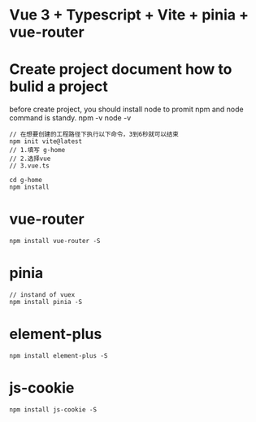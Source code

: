 # Vue 3 + Typescript + Vite + pinia + vue-router

# Create project document how to bulid a project
  before create project, you should install node to promit npm and node command is standy.
  npm -v
  node -v<br />

    // 在想要创建的工程路径下执行以下命令，3到6秒就可以结束
    npm init vite@latest
    // 1.填写 g-home
    // 2.选择vue
    // 3.vue.ts
    
    cd g-home
    npm install

# vue-router
  
    npm install vue-router -S

# pinia
    // instand of vuex
    npm install pinia -S

# element-plus
    npm install element-plus -S

# js-cookie
    npm install js-cookie -S


  
